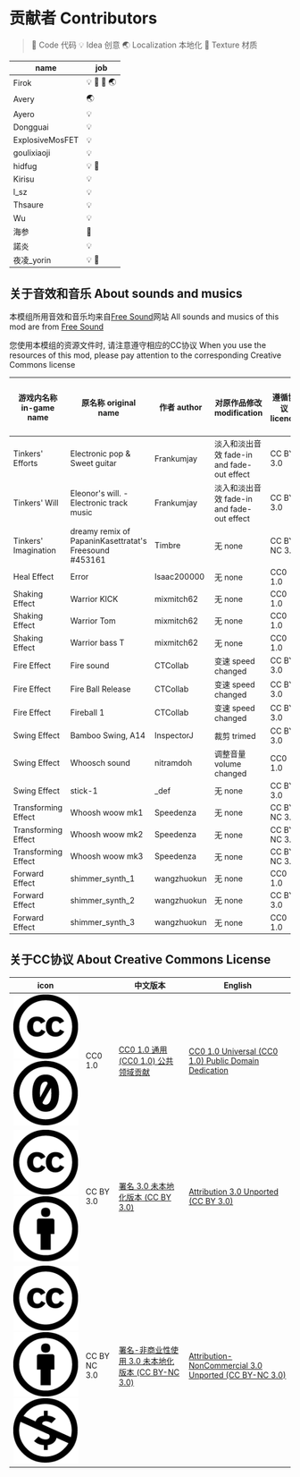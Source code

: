 # 贡献者 Contributors

> 📑 Code 代码
> 💡 Idea 创意
> 🌏 Localization 本地化
> 🌼 Texture 材质

name|job
----|---
Firok|💡 📑 🌼 🌏
Avery|🌏
Ayero|💡
Dongguai|💡
ExplosiveMosFET|💡
goulixiaoji|💡
hidfug|💡 🌼
Kirisu|💡
l_sz|💡
Thsaure|💡
Wu|💡
海参|🌼
諾炎|💡
夜凌_yorin|💡 🌼

## 关于音效和音乐 About sounds and musics

本模组所用音效和音乐均来自[Free Sound](https://freesound.org/)网站 All sounds and musics of this mod are from [Free Sound](https://freesound.org/)

您使用本模组的资源文件时, 请注意遵守相应的CC协议 When you use the resources of this mod, please pay attention to the corresponding Creative Commons license

游戏内名称 in-game name|原名称 original name|作者 author|对原作品修改 modification|遵循协议 licence|原作链接 link
-|-|-|-|-|-
Tinkers' Efforts|Electronic pop & Sweet guitar|Frankumjay|淡入和淡出音效 fade-in and fade-out effect|CC BY 3.0|[Link](https://freesound.org/people/frankum/sounds/368743/)
Tinkers' Will|Eleonor's will. - Electronic track music|Frankumjay|淡入和淡出音效 fade-in and fade-out effect|CC BY 3.0|[Link](https://freesound.org/people/frankum/sounds/453072/)
Tinkers' Imagination|dreamy remix of PapaninKasettratat's Freesound #453161|Timbre|无 none|CC BY NC 3.0|[Link](https://freesound.org/people/Timbre/sounds/454806/)
Heal Effect|Error|Isaac200000|无 none|CC0 1.0|[Link](https://freesound.org/people/Isaac200000/sounds/188013/)
Shaking Effect|Warrior KICK|mixmitch62|无 none|CC0 1.0|[Link](https://freesound.org/people/mixmitch62/sounds/459877/)
Shaking Effect|Warrior Tom|mixmitch62|无 none|CC0 1.0|[Link](https://freesound.org/people/mixmitch62/sounds/459876/)
Shaking Effect|Warrior bass T|mixmitch62|无 none|CC0 1.0|[Link](https://freesound.org/people/mixmitch62/sounds/459875/)
Fire Effect|Fire sound|CTCollab|变速 speed changed|CC BY 3.0|[Link](https://freesound.org/people/CTCollab/sounds/223610/)
Fire Effect|Fire Ball Release|CTCollab|变速 speed changed|CC BY 3.0|[Link](https://freesound.org/people/CTCollab/sounds/223611/)
Fire Effect|Fireball 1|CTCollab|变速 speed changed|CC BY 3.0|[Link](https://freesound.org/people/CTCollab/sounds/223615/)
Swing Effect|Bamboo Swing, A14|InspectorJ|裁剪 trimed|CC BY 3.0|[Link](https://freesound.org/people/InspectorJ/sounds/394418/)
Swing Effect|Whoosch sound|nitramdoh|调整音量 volume changed|CC0 1.0|[Link](https://freesound.org/people/nitramdoh/sounds/351152/)
Swing Effect|stick-1|_def|无 none|CC BY 3.0|[Link](https://freesound.org/people/_def/sounds/346557/)
Transforming Effect|Whoosh woow mk1|Speedenza|无 none|CC BY NC 3.0|[Link](https://freesound.org/people/Speedenza/sounds/168177/)
Transforming Effect|Whoosh woow mk2|Speedenza|无 none|CC BY NC 3.0|[Link](https://freesound.org/people/Speedenza/sounds/168176/)
Transforming Effect|Whoosh woow mk3|Speedenza|无 none|CC BY NC 3.0|[Link](https://freesound.org/people/Speedenza/sounds/168180/)
Forward Effect|shimmer_synth_1|wangzhuokun|无 none|CC0 1.0|[Link](https://freesound.org/people/wangzhuokun/sounds/434600/)
Forward Effect|shimmer_synth_2|wangzhuokun|无 none|CC BY 3.0|[Link](https://freesound.org/people/wangzhuokun/sounds/434599/)
Forward Effect|shimmer_synth_3|wangzhuokun|无 none|CC0 1.0|[Link](https://freesound.org/people/wangzhuokun/sounds/434601/)

## 关于CC协议 About Creative Commons License

icon||中文版本|English
-|-|-|-
![cc](doc/img/icon_cc.png "cc") ![zero](doc/img/icon_zero.png "IMG_CC0")|CC0 1.0|[CC0 1.0 通用 (CC0 1.0) 公共领域贡献](https://creativecommons.org/publicdomain/zero/1.0/deed.zh)|[CC0 1.0 Universal (CC0 1.0) Public Domain Dedication](https://creativecommons.org/publicdomain/zero/1.0/)
![CC](doc/img/icon_cc.png "cc") ![attr](doc/img/icon_attr.png "attr")|CC BY 3.0|[署名 3.0 未本地化版本 (CC BY 3.0)](https://creativecommons.org/licenses/by/3.0/deed.zh)|[Attribution 3.0 Unported (CC BY 3.0)](https://creativecommons.org/licenses/by/3.0/)
![cc](doc/img/icon_cc.png "cc") ![attr](doc/img/icon_attr.png "attr") ![nc](doc/img/icon_nc.png "nc")|CC BY NC 3.0|[署名-非商业性使用 3.0 未本地化版本 (CC BY-NC 3.0)](https://creativecommons.org/licenses/by-nc/3.0/deed.zh)|[Attribution-NonCommercial 3.0 Unported (CC BY-NC 3.0)](https://creativecommons.org/licenses/by-nc/3.0/)
